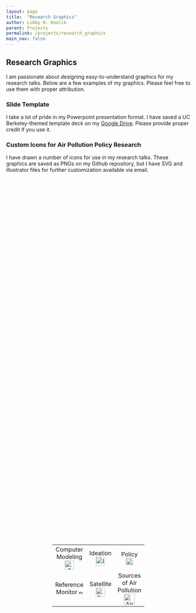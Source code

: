 ```yaml
---
layout: page
title:  "Research Graphics"
author: Libby H. Koolik
parent: Projects
permalink: /projects/research_graphics
main_nav: false
---
```


## Research Graphics

I am passionate about designing easy-to-understand graphics for my research talks. Below are a few examples of my graphics. Please feel free to use them with proper attribution.

### Slide Template
I take a lot of pride in my Powerpoint presentation format. I have saved a UC Berkeley-themed template deck on my [Google Drive](https://docs.google.com/presentation/d/1BjEPyJyxJjpy68SjDzuis9cBn-pb9psQ/edit?usp=sharing&ouid=102404854361369621684&rtpof=true&sd=true). Please provide proper credit if you use it.

### Custom Icons for Air Pollution Policy Research

I have drawn a number of icons for use in my research talks. These graphics are saved as PNGs on my Github repository, but I have SVG and illustrator files for further customization available via email.
<div style="display: flex; justify-content: center; align-items: center; height: 100vh;">
  <table style="border: none; width: 50%; height: 50%; table-layout: fixed;">
    <tr>
      <td style="border: none; text-align: center; vertical-align: middle;">
        Computer Modeling
        <a href="{{ site.baseurl }}/assets/research_graphics/computer_model-01.png">
          <img src="{{ site.baseurl }}/assets/research_graphics/computer_model-01.png" alt="Computer Modeling" width="25"/>
        </a>
      </td>
      <td style="border: none; text-align: center; vertical-align: middle;">
        Ideation
        <a href="{{ site.baseurl }}/assets/research_graphics/idea-01.png">
          <img src="{{ site.baseurl }}/assets/research_graphics/idea-01.png" alt="Ideation" width="25"/>
        </a>
      </td>
      <td style="border: none; text-align: center; vertical-align: middle;">
        Policy
        <a href="{{ site.baseurl }}/assets/research_graphics/policy-01.png">
          <img src="{{ site.baseurl }}/assets/research_graphics/policy-01.png" alt="Policy" width="20"/>
        </a>
      </td>
    </tr>
    <tr>
      <td style="border: none; text-align: center; vertical-align: middle;">
        Reference Monitor
        <a href="{{ site.baseurl }}/assets/research_graphics/reference_monitor-01.png">
          <img src="{{ site.baseurl }}/assets/research_graphics/reference_monitor-01.png" alt="Reference Air Pollution Monitor" width="10"/>
        </a>
      </td>
      <td style="border: none; text-align: center; vertical-align: middle;">
        Satellite
        <a href="{{ site.baseurl }}/assets/research_graphics/satellite-01.png">
          <img src="{{ site.baseurl }}/assets/research_graphics/satellite-01.png" alt="Satellites" width="25"/>
        </a>
      </td>
      <td style="border: none; text-align: center; vertical-align: middle;">
        Sources of Air Pollution
        <a href="{{ site.baseurl }}/assets/research_graphics/source_w_plume-01.png">
          <img src="{{ site.baseurl }}/assets/research_graphics/source_w_plume-01.png" alt="Air pollution sources" width="30"/>
        </a>
      </td>
    </tr>
  </table>
</div>


### InMAP Methodology
The following images help visualize the [InMAP Source-Receptor Matrix](https://zenodo.org/records/7548607) created by Chris Tessum et al.

I designed this graphic to show how there are individual layers of the InMAP Source Receptor Matrix (ISRM) for each pollutant. 

<a href="{{ site.baseurl }}/assets/research_graphics/isrm_layers-01.png">
  <img src="{{ site.baseurl }}/assets/research_graphics/isrm_layers-01.png" alt="Visual representation of the ISRM layers" width="35"/>
</a>

I designed this graphic to illustrate how a fine-scale resolution model like InMAP can be trained by the parameters from a lower-spatial resolution model like CMAQ or WRF-Chem.

<a href="{{ site.baseurl }}/assets/research_graphics/cmaq_to_isrm-fixed-01.png">
  <img src="{{ site.baseurl }}/assets/research_graphics/cmaq_to_isrm-fixed-01.png" alt="Visual representation of how the ISRM is trained on a larger scale chemical-transport model like CMAQ or WRF" width="35"/>
</a>

I generated this map in Python to help show the irregular grid over the [California ISRM](https://zenodo.org/records/7548607).

<a href="{{ site.baseurl }}/assets/research_graphics/example_isrm_grid-01.png">
  <img src="{{ site.baseurl }}/assets/research_graphics/example_isrm_grid-01.png" alt="Example California ISRM grid" width="35"/>
</a>
